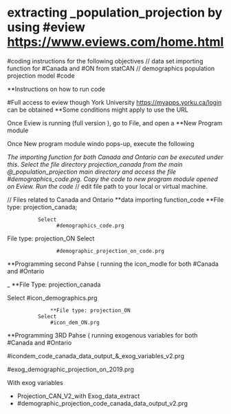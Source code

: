 # extracting _population_projection by using #eview https://www.eviews.com/home.html

#coding instructions for the following objectives
 // data set importing function for #Canada and #ON from statCAN 
// demographics population projection model #code 

**Instructions on how to run code

#Full access to eview though York University https://myapps.yorku.ca/login can be obtained **Some conditions might apply to use the URL 

Once Eview is running (full version ), go to File, and open a **New Program module 

Once New program module windo pops-up, execute the following

*The importing function for both Canada and Ontario can be executed under this. Select the file directory projection_canada from the main @_population_projection main directory and access the file #demographics_code.prg. Copy the code to new program module opened on Eview. Run the code* // edit file path to your local or virtual machine. 

// Files related to Canada and Ontario **data importing function_code
**File type: projection_canada;
              
              Select
                    #demographics_code.prg
                    
   File type: projection_ON
              Select 
                    
                    #demographic_projection_on_code.prg


**Programming second Pahse ( running the icon_modle for both #Canada and #Ontario 

_ **File Type: projection_canada

Select
                  #icon_demographics.prg
                  
                  **File type: projection_ON
              Select
                  #icon_dem_ON.prg
 
 
 **Programming 3RD Pahse ( running exogenous variables for both #Canada and #Ontario 


#icondem_code_canada_data_output_&_exog_variables_v2.prg

#exog_demographic_projection_on_2019.prg


With exog variables

- Projection_CAN_V2_with Exog_data_extract
- #demographic_projection_code_canada_data_output_v2.prg

